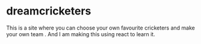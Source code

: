 
# dreamcricketers
This is a site where you can choose your own favourite cricketers and make your own team . And I am making this using react to learn it.

